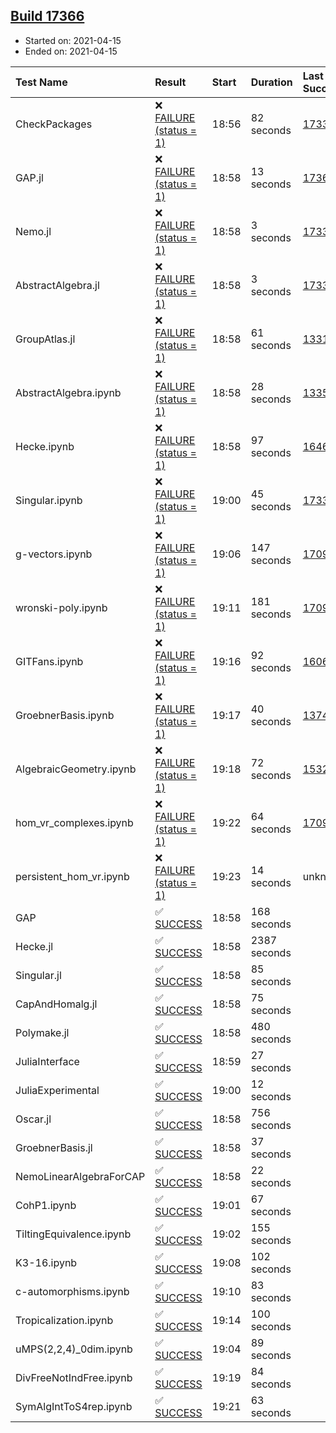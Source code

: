## [Build 17366](https://oscarci.mathematik.uni-kl.de/job/oscar/17366/)

* Started on: 2021-04-15
* Ended on: 2021-04-15

| Test Name    | Result | Start | Duration | Last Success | First Failure |
|:-------------|:-------|:------|:---------|:-------------|:--------------|
| CheckPackages | ❌ [FAILURE (status = 1)](https://oscarci.mathematik.uni-kl.de/job/oscar/17366/artifact/logs/build-17366/CheckPackages.log) | 18:56 | 82 seconds | [17336](https://oscarci.mathematik.uni-kl.de/job/oscar/17336/) | [17337](https://oscarci.mathematik.uni-kl.de/job/oscar/17337/) |
| GAP.jl | ❌ [FAILURE (status = 1)](https://oscarci.mathematik.uni-kl.de/job/oscar/17366/artifact/logs/build-17366/GAP.jl.log) | 18:58 | 13 seconds | [17365](https://oscarci.mathematik.uni-kl.de/job/oscar/17365/) | [17366](https://oscarci.mathematik.uni-kl.de/job/oscar/17366/) |
| Nemo.jl | ❌ [FAILURE (status = 1)](https://oscarci.mathematik.uni-kl.de/job/oscar/17366/artifact/logs/build-17366/Nemo.jl.log) | 18:58 | 3 seconds | [17338](https://oscarci.mathematik.uni-kl.de/job/oscar/17338/) | [17339](https://oscarci.mathematik.uni-kl.de/job/oscar/17339/) |
| AbstractAlgebra.jl | ❌ [FAILURE (status = 1)](https://oscarci.mathematik.uni-kl.de/job/oscar/17366/artifact/logs/build-17366/AbstractAlgebra.jl.log) | 18:58 | 3 seconds | [17336](https://oscarci.mathematik.uni-kl.de/job/oscar/17336/) | [17337](https://oscarci.mathematik.uni-kl.de/job/oscar/17337/) |
| GroupAtlas.jl | ❌ [FAILURE (status = 1)](https://oscarci.mathematik.uni-kl.de/job/oscar/17366/artifact/logs/build-17366/GroupAtlas.jl.log) | 18:58 | 61 seconds | [13311](https://oscarci.mathematik.uni-kl.de/job/oscar/13311/) | [13312](https://oscarci.mathematik.uni-kl.de/job/oscar/13312/) |
| AbstractAlgebra.ipynb | ❌ [FAILURE (status = 1)](https://oscarci.mathematik.uni-kl.de/job/oscar/17366/artifact/logs/build-17366/AbstractAlgebra.ipynb.log) | 18:58 | 28 seconds | [13355](https://oscarci.mathematik.uni-kl.de/job/oscar/13355/) | [13356](https://oscarci.mathematik.uni-kl.de/job/oscar/13356/) |
| Hecke.ipynb | ❌ [FAILURE (status = 1)](https://oscarci.mathematik.uni-kl.de/job/oscar/17366/artifact/logs/build-17366/Hecke.ipynb.log) | 18:58 | 97 seconds | [16463](https://oscarci.mathematik.uni-kl.de/job/oscar/16463/) | [16464](https://oscarci.mathematik.uni-kl.de/job/oscar/16464/) |
| Singular.ipynb | ❌ [FAILURE (status = 1)](https://oscarci.mathematik.uni-kl.de/job/oscar/17366/artifact/logs/build-17366/Singular.ipynb.log) | 19:00 | 45 seconds | [17338](https://oscarci.mathematik.uni-kl.de/job/oscar/17338/) | [17339](https://oscarci.mathematik.uni-kl.de/job/oscar/17339/) |
| g-vectors.ipynb | ❌ [FAILURE (status = 1)](https://oscarci.mathematik.uni-kl.de/job/oscar/17366/artifact/logs/build-17366/g-vectors.ipynb.log) | 19:06 | 147 seconds | [17099](https://oscarci.mathematik.uni-kl.de/job/oscar/17099/) | [17100](https://oscarci.mathematik.uni-kl.de/job/oscar/17100/) |
| wronski-poly.ipynb | ❌ [FAILURE (status = 1)](https://oscarci.mathematik.uni-kl.de/job/oscar/17366/artifact/logs/build-17366/wronski-poly.ipynb.log) | 19:11 | 181 seconds | [17098](https://oscarci.mathematik.uni-kl.de/job/oscar/17098/) | [17099](https://oscarci.mathematik.uni-kl.de/job/oscar/17099/) |
| GITFans.ipynb | ❌ [FAILURE (status = 1)](https://oscarci.mathematik.uni-kl.de/job/oscar/17366/artifact/logs/build-17366/GITFans.ipynb.log) | 19:16 | 92 seconds | [16068](https://oscarci.mathematik.uni-kl.de/job/oscar/16068/) | [16069](https://oscarci.mathematik.uni-kl.de/job/oscar/16069/) |
| GroebnerBasis.ipynb | ❌ [FAILURE (status = 1)](https://oscarci.mathematik.uni-kl.de/job/oscar/17366/artifact/logs/build-17366/GroebnerBasis.ipynb.log) | 19:17 | 40 seconds | [13748](https://oscarci.mathematik.uni-kl.de/job/oscar/13748/) | [13749](https://oscarci.mathematik.uni-kl.de/job/oscar/13749/) |
| AlgebraicGeometry.ipynb | ❌ [FAILURE (status = 1)](https://oscarci.mathematik.uni-kl.de/job/oscar/17366/artifact/logs/build-17366/AlgebraicGeometry.ipynb.log) | 19:18 | 72 seconds | [15322](https://oscarci.mathematik.uni-kl.de/job/oscar/15322/) | [15323](https://oscarci.mathematik.uni-kl.de/job/oscar/15323/) |
| hom_vr_complexes.ipynb | ❌ [FAILURE (status = 1)](https://oscarci.mathematik.uni-kl.de/job/oscar/17366/artifact/logs/build-17366/hom_vr_complexes.ipynb.log) | 19:22 | 64 seconds | [17099](https://oscarci.mathematik.uni-kl.de/job/oscar/17099/) | [17100](https://oscarci.mathematik.uni-kl.de/job/oscar/17100/) |
| persistent_hom_vr.ipynb | ❌ [FAILURE (status = 1)](https://oscarci.mathematik.uni-kl.de/job/oscar/17366/artifact/logs/build-17366/persistent_hom_vr.ipynb.log) | 19:23 | 14 seconds | unknown | unknown |
| GAP | ✅ [SUCCESS](https://oscarci.mathematik.uni-kl.de/job/oscar/17366/artifact/logs/build-17366/GAP.log) | 18:58 | 168 seconds |  |  |
| Hecke.jl | ✅ [SUCCESS](https://oscarci.mathematik.uni-kl.de/job/oscar/17366/artifact/logs/build-17366/Hecke.jl.log) | 18:58 | 2387 seconds |  |  |
| Singular.jl | ✅ [SUCCESS](https://oscarci.mathematik.uni-kl.de/job/oscar/17366/artifact/logs/build-17366/Singular.jl.log) | 18:58 | 85 seconds |  |  |
| CapAndHomalg.jl | ✅ [SUCCESS](https://oscarci.mathematik.uni-kl.de/job/oscar/17366/artifact/logs/build-17366/CapAndHomalg.jl.log) | 18:58 | 75 seconds |  |  |
| Polymake.jl | ✅ [SUCCESS](https://oscarci.mathematik.uni-kl.de/job/oscar/17366/artifact/logs/build-17366/Polymake.jl.log) | 18:58 | 480 seconds |  |  |
| JuliaInterface | ✅ [SUCCESS](https://oscarci.mathematik.uni-kl.de/job/oscar/17366/artifact/logs/build-17366/JuliaInterface.log) | 18:59 | 27 seconds |  |  |
| JuliaExperimental | ✅ [SUCCESS](https://oscarci.mathematik.uni-kl.de/job/oscar/17366/artifact/logs/build-17366/JuliaExperimental.log) | 19:00 | 12 seconds |  |  |
| Oscar.jl | ✅ [SUCCESS](https://oscarci.mathematik.uni-kl.de/job/oscar/17366/artifact/logs/build-17366/Oscar.jl.log) | 18:58 | 756 seconds |  |  |
| GroebnerBasis.jl | ✅ [SUCCESS](https://oscarci.mathematik.uni-kl.de/job/oscar/17366/artifact/logs/build-17366/GroebnerBasis.jl.log) | 18:58 | 37 seconds |  |  |
| NemoLinearAlgebraForCAP | ✅ [SUCCESS](https://oscarci.mathematik.uni-kl.de/job/oscar/17366/artifact/logs/build-17366/NemoLinearAlgebraForCAP.log) | 18:58 | 22 seconds |  |  |
| CohP1.ipynb | ✅ [SUCCESS](https://oscarci.mathematik.uni-kl.de/job/oscar/17366/artifact/logs/build-17366/CohP1.ipynb.log) | 19:01 | 67 seconds |  |  |
| TiltingEquivalence.ipynb | ✅ [SUCCESS](https://oscarci.mathematik.uni-kl.de/job/oscar/17366/artifact/logs/build-17366/TiltingEquivalence.ipynb.log) | 19:02 | 155 seconds |  |  |
| K3-16.ipynb | ✅ [SUCCESS](https://oscarci.mathematik.uni-kl.de/job/oscar/17366/artifact/logs/build-17366/K3-16.ipynb.log) | 19:08 | 102 seconds |  |  |
| c-automorphisms.ipynb | ✅ [SUCCESS](https://oscarci.mathematik.uni-kl.de/job/oscar/17366/artifact/logs/build-17366/c-automorphisms.ipynb.log) | 19:10 | 83 seconds |  |  |
| Tropicalization.ipynb | ✅ [SUCCESS](https://oscarci.mathematik.uni-kl.de/job/oscar/17366/artifact/logs/build-17366/Tropicalization.ipynb.log) | 19:14 | 100 seconds |  |  |
| uMPS(2,2,4)_0dim.ipynb | ✅ [SUCCESS](https://oscarci.mathematik.uni-kl.de/job/oscar/17366/artifact/logs/build-17366/uMPS-2-2-4-_0dim.ipynb.log) | 19:04 | 89 seconds |  |  |
| DivFreeNotIndFree.ipynb | ✅ [SUCCESS](https://oscarci.mathematik.uni-kl.de/job/oscar/17366/artifact/logs/build-17366/DivFreeNotIndFree.ipynb.log) | 19:19 | 84 seconds |  |  |
| SymAlgIntToS4rep.ipynb | ✅ [SUCCESS](https://oscarci.mathematik.uni-kl.de/job/oscar/17366/artifact/logs/build-17366/SymAlgIntToS4rep.ipynb.log) | 19:21 | 63 seconds |  |  |
